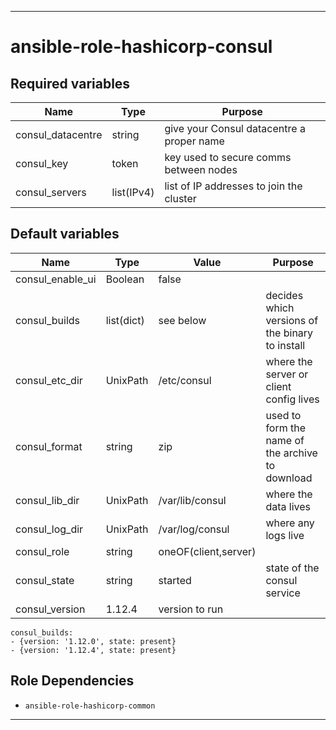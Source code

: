 ----
# ansible-role-hashicorp-consul

## Required variables
| Name | Type | Purpose |
| -----| ---- | ------- |
| consul_datacentre | string | give your Consul datacentre a proper name |
| consul_key | token | key used to secure comms between nodes |
| consul_servers | list(IPv4) | list of IP addresses to join the cluster |

## Default variables
| Name | Type | Value | Purpose |
| -----| ---- | ----- | ------- |
| consul_enable_ui | Boolean | false ||
| consul_builds | list(dict) | see below | decides which versions of the binary to install |
| consul_etc_dir | UnixPath | /etc/consul | where the server or client config lives |
| consul_format | string | zip | used to form the name of the archive to download |
| consul_lib_dir | UnixPath | /var/lib/consul | where the data lives |
| consul_log_dir | UnixPath | /var/log/consul | where any logs live |
| consul_role | string | oneOF(client,server) ||
| consul_state | string | started | state of the consul service |
| consul_version | 1.12.4 | version to run |
```
consul_builds:
- {version: '1.12.0', state: present}
- {version: '1.12.4', state: present}
```

## Role Dependencies
- `ansible-role-hashicorp-common`

****
